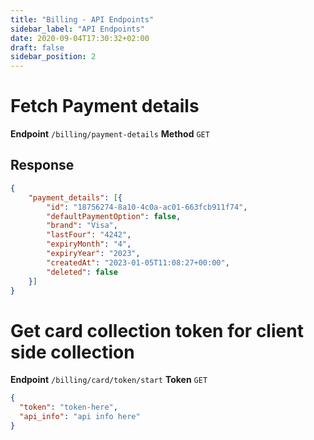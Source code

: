 ```yaml
---
title: "Billing - API Endpoints"
sidebar_label: "API Endpoints"
date: 2020-09-04T17:30:32+02:00
draft: false
sidebar_position: 2
---
```


# Fetch Payment details

**Endpoint** `/billing/payment-details`
**Method** `GET`

## Response

```json
{
	"payment_details": [{
		"id": "18756274-8a10-4c0a-ac01-663fcb911f74",
		"defaultPaymentOption": false,
		"brand": "Visa",
		"lastFour": "4242",
		"expiryMonth": "4",
		"expiryYear": "2023",
		"createdAt": "2023-01-05T11:08:27+00:00",
		"deleted": false
	}]
}
```

# Get card collection token for client side collection

**Endpoint** `/billing/card/token/start`
**Token** `GET`

```json
{
  "token": "token-here",
  "api_info": "api info here"
}
```
